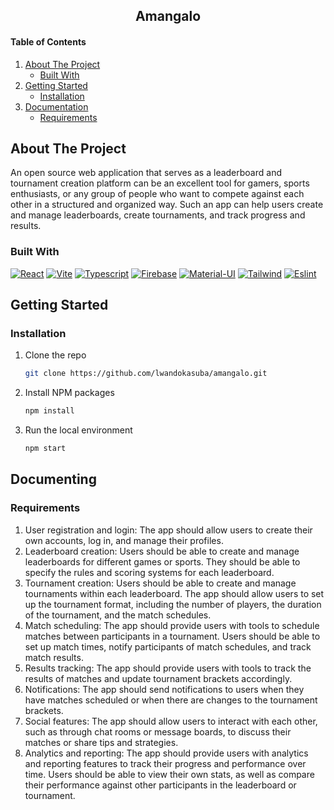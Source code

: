 <h2 align="center">Amangalo</h2>

<div>
  <h4>Table of Contents</h4>
  <ol>
    <li>
      <a href="#about-the-project">About The Project</a>
      <ul>
        <li><a href="#built-with">Built With</a></li>
      </ul>
    </li>
    <li>
      <a href="#getting-started">Getting Started</a>
      <ul>
        <li><a href="#installation">Installation</a></li>
      </ul>
    </li>
    <li>
      <a href="#documenting">Documentation</a>
      <ul>
        <li>
          <a href="adr">Requirements</a>
        </li>
      </ul>
    </li>
  </ol>
</div>

<!-- ABOUT THE PROJECT -->
## About The Project
<p>An open source web application that serves as a leaderboard and tournament creation platform can be an excellent tool for gamers, sports enthusiasts, or any group of people who want to compete against each other in a structured and organized way. Such an app can help users create and manage leaderboards, create tournaments, and track progress and results.</p>

### Built With
[![React][React.js]][React-url]
[![Vite]][Vite]
[![Typescript]][Typescript]
[![Firebase]][Firebase]
[![Material-UI]][Material-UI]
[![Tailwind]][Tailwind]
[![Eslint]][Eslint]

<!-- Getting Started -->
## Getting Started

### Installation

1. Clone the repo
   ```sh
   git clone https://github.com/lwandokasuba/amangalo.git
   ```
2. Install NPM packages
   ```sh
   npm install
   ```
3. Run the local environment
    ```sh
    npm start
    ```
    
 <!-- Documenting -->
 ## Documenting
 
 ### Requirements
 <ol>
  <li>User registration and login: The app should allow users to create their own accounts, log in, and manage their profiles.</li>
  <li>Leaderboard creation: Users should be able to create and manage leaderboards for different games or sports. They should be able to specify the rules and scoring systems for each leaderboard.</li>
  <li>Tournament creation: Users should be able to create and manage tournaments within each leaderboard. The app should allow users to set up the tournament format, including the number of players, the duration of the tournament, and the match schedules.</li>
 <li>Match scheduling: The app should provide users with tools to schedule matches between participants in a tournament. Users should be able to set up match times, notify participants of match schedules, and track match results.</li>
 <li>Results tracking: The app should provide users with tools to track the results of matches and update tournament brackets accordingly.</li>
 <li>Notifications: The app should send notifications to users when they have matches scheduled or when there are changes to the tournament brackets.</li>
 <li>Social features: The app should allow users to interact with each other, such as through chat rooms or message boards, to discuss their matches or share tips and strategies.</li>
 <li>Analytics and reporting: The app should provide users with analytics and reporting features to track their progress and performance over time. Users should be able to view their own stats, as well as compare their performance against other participants in the leaderboard or tournament.</li>
 </ol>
 
 
 
 


[React.js]: https://img.shields.io/badge/React-20232A?style=for-the-badge&logo=react&logoColor=61DAFB
[React-url]: https://reactjs.org/
[Typescript]: https://img.shields.io/badge/Typescript-20232A?style=for-the-badge&logo=typescript
[graphql]: https://img.shields.io/badge/Graphql-20232A?style=for-the-badge&logo=graphql
[firebase]: https://img.shields.io/badge/Firebase-20232A?style=for-the-badge&logo=firebase
[Material-UI]: https://img.shields.io/badge/mui-20232A?style=for-the-badge&logo=mui
[Eslint]: https://img.shields.io/badge/eslint-20232A?style=for-the-badge&logo=eslint
[Vite]: https://img.shields.io/badge/Vite-20232A?style=for-the-badge&logo=vite
[Tailwind]: https://img.shields.io/badge/Tailwind-20232A?style=for-the-badge&logo=tailwindcss
